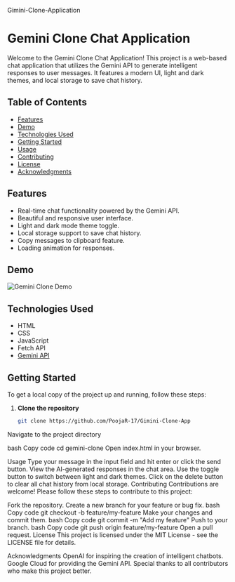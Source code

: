 
Gimini-Clone-Application
# Gemini Clone Chat Application

Welcome to the Gemini Clone Chat Application! This project is a web-based chat application that utilizes the Gemini API to generate intelligent responses to user messages. It features a modern UI, light and dark themes, and local storage to save chat history.

## Table of Contents

- [Features](#features)
- [Demo](#demo)
- [Technologies Used](#technologies-used)
- [Getting Started](#getting-started)
- [Usage](#usage)
- [Contributing](#contributing)
- [License](#license)
- [Acknowledgments](#acknowledgments)

## Features

- Real-time chat functionality powered by the Gemini API.
- Beautiful and responsive user interface.
- Light and dark mode theme toggle.
- Local storage support to save chat history.
- Copy messages to clipboard feature.
- Loading animation for responses.

## Demo

![Gemini Clone Demo](https://github.com/PoojaR-17/Gimin-clone/blob/main/gimini-clone.png)

## Technologies Used

- HTML
- CSS
- JavaScript
- Fetch API
- [Gemini API](https://cloud.google.com/generative-language/docs)

## Getting Started

To get a local copy of the project up and running, follow these steps:

1. **Clone the repository**
   ```bash
   git clone https://github.com/PoojaR-17/Gimini-Clone-App
Navigate to the project directory

bash
Copy code
cd gemini-clone
Open index.html in your browser.

Usage
Type your message in the input field and hit enter or click the send button.
View the AI-generated responses in the chat area.
Use the toggle button to switch between light and dark themes.
Click on the delete button to clear all chat history from local storage.
Contributing
Contributions are welcome! Please follow these steps to contribute to this project:

Fork the repository.
Create a new branch for your feature or bug fix.
bash
Copy code
git checkout -b feature/my-feature
Make your changes and commit them.
bash
Copy code
git commit -m "Add my feature"
Push to your branch.
bash
Copy code
git push origin feature/my-feature
Open a pull request.
License
This project is licensed under the MIT License - see the LICENSE file for details.

Acknowledgments
OpenAI for inspiring the creation of intelligent chatbots.
Google Cloud for providing the Gemini API.
Special thanks to all contributors who make this project better.

